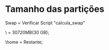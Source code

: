 # Tamanho das partições

Swap    =       Verificar Script "calcula_swap"

\	=	30720MB(30 GB);

\home	=	Restante;

